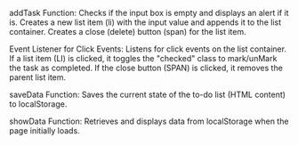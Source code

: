 addTask Function:
Checks if the input box is empty and displays an alert if it is.
Creates a new list item (li) with the input value and appends it to the list container.
Creates a close (delete) button (span) for the list item.

Event Listener for Click Events:
Listens for click events on the list container.
If a list item (LI) is clicked, it toggles the "checked" class to mark/unMark the task as completed.
If the close button (SPAN) is clicked, it removes the parent list item.

saveData Function:
Saves the current state of the to-do list (HTML content) to localStorage.

showData Function:
Retrieves and displays data from localStorage when the page initially loads.